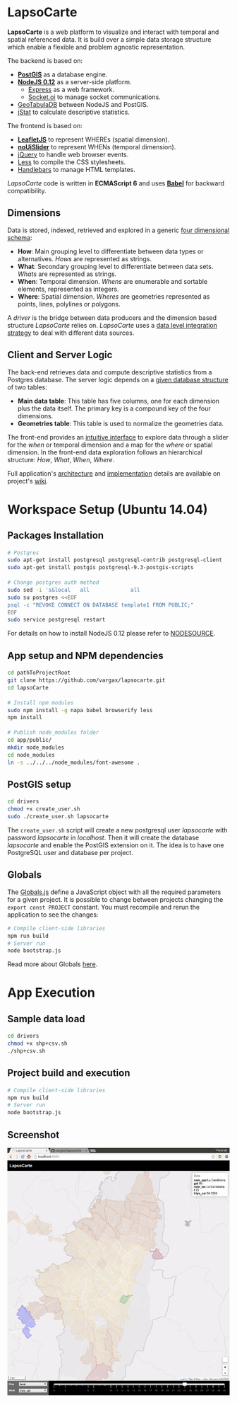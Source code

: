# LapsoCarte

**LapsoCarte** is a web platform to visualize and interact with temporal and spatial referenced data. It is build over a simple data storage structure which enable a flexible and problem agnostic representation.

The backend is based on:
- [**PostGIS**](http://postgis.net/) as a database engine.
- [**NodeJS 0.12**](https://nodejs.org/en/) as a server-side platform.
  - [Express](http://expressjs.com/) as a web framework.
  - [Socket.oi](http://socket.io/) to manage socket communications.
- [GeoTabulaDB](https://github.com/tabulaco/geotabuladb) between NodeJS and PostGIS.
- [jStat](https://github.com/jstat/jstat) to calculate descriptive statistics.

The frontend is based on:
- [**LeafletJS**](http://leafletjs.com/) to represent WHEREs (spatial dimension).
- [**noUiSlider**](http://refreshless.com/nouislider/) to represent WHENs (temporal dimension).
- [jQuery](https://jquery.com/) to handle web browser events.
- [Less](http://lesscss.org/) to compile the CSS stylesheets.
- [Handlebars](http://handlebarsjs.com/) to manage HTML templates.

*LapsoCarte* code is written in **ECMAScript 6** and uses [**Babel**](https://babeljs.io/) for backward compatibility.

## Dimensions
Data is stored, indexed, retrieved and explored in a generic [four dimensional schema](https://github.com/vargax/lapsocarte/wiki/LapsoCarte#dimensions):

- **How**: Main grouping level to differentiate between data types or alternatives. *Hows* are represented as strings.
- **What**: Secondary grouping level to differentiate between data sets. *Whats* are represented as strings.
- **When**: Temporal dimension. *Whens* are enumerable and sortable elements, represented as integers.
- **Where**: Spatial dimension. *Wheres* are geometries represented as points, lines, polylines or polygons.

A *driver* is the bridge between data producers and the dimension based structure *LapsoCarte* relies on. *LapsoCarte* uses a [data level integration strategy](https://github.com/vargax/lapsocarte/wiki/LapsoCarte#drivers) to deal with different data sources.

## Client and Server Logic
The back-end retrieves data and compute descriptive statistics from a Postgres database. The server logic depends on a [given database structure](https://github.com/vargax/lapsocarte/wiki/LapsoCarte#server-side-data-model) of two tables:
 - **Main data table**: This table has five columns, one for each dimension plus the data itself. The primary key is a compound key of the four dimensions.
 - **Geometries table**: This table is used to normalize the geometries data.

The front-end provides an [intuitive interface](https://github.com/vargax/lapsocarte/wiki/LapsoCarte#graphical-interface) to explore data through a slider for the *when* or temporal dimension and a map for the *where* or spatial dimension. In the front-end data exploration follows an hierarchical structure: *How*, *What*, *When*, *Where*.

Full application's [architecture](https://github.com/vargax/lapsocarte/wiki/LapsoCarte#architecture) and [implementation](https://github.com/vargax/lapsocarte/wiki/LapsoCarte#putting-it-all-together) details are available on project's [wiki](https://github.com/vargax/lapsocarte/wiki).

# Workspace Setup (Ubuntu 14.04)
## Packages Installation
```bash
# Postgres
sudo apt-get install postgresql postgresql-contrib postgresql-client
sudo apt-get install postgis postgresql-9.3-postgis-scripts

# Change postgres auth method
sudo sed -i 's&local   all             all                                     peer&local   all             all                                     md5&g' /etc/postgresql/9.3/main/pg_hba.conf
sudo su postgres <<EOF
psql -c "REVOKE CONNECT ON DATABASE template1 FROM PUBLIC;"
EOF
sudo service postgresql restart
```
For details on how to install NodeJS 0.12 please refer to [NODESOURCE](https://nodesource.com/blog/nodejs-v012-iojs-and-the-nodesource-linux-repositories).

## App setup and NPM dependencies
```bash
cd pathToProjectRoot
git clone https://github.com/vargax/lapsocarte.git
cd lapsoCarte

# Install npm modules
sudo npm install -g napa babel browserify less
npm install

# Publish node_modules folder
cd app/public/
mkdir node_modules
cd node_modules
ln -s ../../../node_modules/font-awesome .
```

## PostGIS setup
```bash
cd drivers
chmod +x create_user.sh
sudo ./create_user.sh lapsocarte
```
The `create_user.sh` script will create a new postgresql user *lapsocarte* with password *lapsocarte* in *localhost*. Then it will create the database *lapsocarte* and enable the PostGIS extension on it.
The idea is to have one PostgreSQL user and database per project.

## Globals
The [Globals.js](Globals.js) define a JavaScript object with all the required parameters for a given project. It is possible to change between projects changing the `export const PROJECT` constant.
  You must recompile and rerun the application to see the changes:
  ```bash
  # Compile client-side libraries
  npm run build
  # Server run
  node bootstrap.js
  ```

Read more about Globals [here](https://github.com/vargax/lapsocarte/wiki/LapsoCarte#shared-global-objects).

# App Execution
## Sample data load
```bash
cd drivers
chmod +x shp+csv.sh
./shp+csv.sh
```
## Project build and execution
```bash
# Compile client-side libraries
npm run build
# Server run
node bootstrap.js
```

## Screenshot

![screenshot](doc/proto.png)
